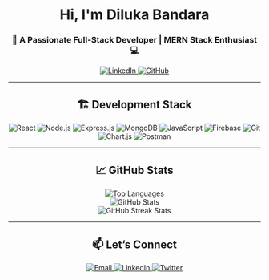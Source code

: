  <h1 align="center"> Hi, I'm Diluka Bandara </h1>
<h3 align="center"> 🚀 A Passionate Full-Stack Developer | MERN Stack Enthusiast 💻 </h3>

<p align="center">
  <a href="https://www.linkedin.com/in/diluka-bandara-5636ba30a" target="_blank">
    <img src="https://img.shields.io/badge/LinkedIn-0077B5?style=flat&logo=linkedin&logoColor=white" alt="LinkedIn">
  </a>
  <a href="https://github.com/DilukaB?tab=repositories&q=&type=&language=&sort=stargazers" target="_blank">
    <img src="https://img.shields.io/badge/GitHub-181717?style=flat&logo=github&logoColor=white" alt="GitHub">
  </a>
</p>

---

<h2 align="center"> 🏗️ Development Stack </h2>
<p align="center">
  <img src="https://img.shields.io/badge/React-61DAFB?style=flat&logo=react&logoColor=black" alt="React">
  <img src="https://img.shields.io/badge/Node.js-339933?style=flat&logo=node.js&logoColor=white" alt="Node.js">
  <img src="https://img.shields.io/badge/Express.js-000000?style=flat&logo=express&logoColor=white" alt="Express.js">
  <img src="https://img.shields.io/badge/MongoDB-47A248?style=flat&logo=mongodb&logoColor=white" alt="MongoDB">
  <img src="https://img.shields.io/badge/JavaScript-F7DF1E?style=flat&logo=javascript&logoColor=black" alt="JavaScript">
  <img src="https://img.shields.io/badge/Firebase-FFCA28?style=flat&logo=firebase&logoColor=black" alt="Firebase">
  <img src="https://img.shields.io/badge/Git-F05032?style=flat&logo=git&logoColor=white" alt="Git">
  <img src="https://img.shields.io/badge/Chart.js-FF6384?style=flat&logo=chartdotjs&logoColor=white" alt="Chart.js">
  <img src="https://img.shields.io/badge/Postman-FF6C37?style=flat&logo=postman&logoColor=white" alt="Postman">
</p>

---

<h2 align="center"> 📈 GitHub Stats </h2>
<div align="center">
  <img src="https://github-readme-stats.vercel.app/api/top-langs?username=dilukab&show_icons=true&theme=vue-dark&layout=compact" alt="Top Languages">
</div>
<div align="center">
  <img src="https://github-readme-stats.vercel.app/api?username=dilukab&show_icons=true&theme=vue-dark" alt="GitHub Stats">
</div>
<div align="center">
  <img src="https://github-readme-streak-stats.herokuapp.com/?user=dilukab&theme=vue-dark" alt="GitHub Streak Stats">
</div>

---

<h2 align="center"> 📫 Let’s Connect </h2>
<p align="center">
  <a href="mailto:navanjana721@gmail.com">
    <img src="https://img.shields.io/badge/Email-D14836?style=flat&logo=gmail&logoColor=white" alt="Email">
  </a>
  <a href="https://www.linkedin.com/in/diluka-bandara-5636ba30a" target="_blank">
    <img src="https://img.shields.io/badge/LinkedIn-0077B5?style=flat&logo=linkedin&logoColor=white" alt="LinkedIn">
  </a>
  <a href="https://x.com/DilukaNB" target="_blank">
    <img src="https://img.shields.io/badge/X-000000?style=flat&logo=x&logoColor=white" alt="Twitter">
  </a>
</p>
